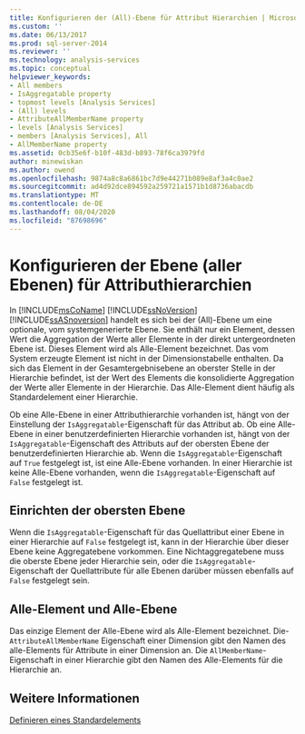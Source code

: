 ```yaml
---
title: Konfigurieren der (All)-Ebene für Attribut Hierarchien | Microsoft-Dokumentation
ms.custom: ''
ms.date: 06/13/2017
ms.prod: sql-server-2014
ms.reviewer: ''
ms.technology: analysis-services
ms.topic: conceptual
helpviewer_keywords:
- All members
- IsAggregatable property
- topmost levels [Analysis Services]
- (All) levels
- AttributeAllMemberName property
- levels [Analysis Services]
- members [Analysis Services], All
- AllMemberName property
ms.assetid: 0cb35e6f-b10f-483d-b893-78f6ca3979fd
author: minewiskan
ms.author: owend
ms.openlocfilehash: 9874a8c8a6861bc7d9e44271b089e8af3a4c0ae2
ms.sourcegitcommit: ad4d92dce894592a259721a1571b1d8736abacdb
ms.translationtype: MT
ms.contentlocale: de-DE
ms.lasthandoff: 08/04/2020
ms.locfileid: "87698696"
---
```

# <a name="configure-the-all-level-for-attribute-hierarchies"></a>Konfigurieren der Ebene (aller Ebenen) für Attributhierarchien
  In [!INCLUDE[msCoName](../../includes/msconame-md.md)] [!INCLUDE[ssNoVersion](../../includes/ssnoversion-md.md)] [!INCLUDE[ssASnoversion](../../includes/ssasnoversion-md.md)] handelt es sich bei der (All)-Ebene um eine optionale, vom systemgenerierte Ebene. Sie enthält nur ein Element, dessen Wert die Aggregation der Werte aller Elemente in der direkt untergeordneten Ebene ist. Dieses Element wird als Alle-Element bezeichnet. Das vom System erzeugte Element ist nicht in der Dimensionstabelle enthalten. Da sich das Element in der Gesamtergebnisebene an oberster Stelle in der Hierarchie befindet, ist der Wert des Elements die konsolidierte Aggregation der Werte aller Elemente in der Hierarchie. Das Alle-Element dient häufig als Standardelement einer Hierarchie.  
  
 Ob eine Alle-Ebene in einer Attributhierarchie vorhanden ist, hängt von der Einstellung der `IsAggregatable`-Eigenschaft für das Attribut ab. Ob eine Alle-Ebene in einer benutzerdefinierten Hierarchie vorhanden ist, hängt von der `IsAggregatable`-Eigenschaft des Attributs auf der obersten Ebene der benutzerdefinierten Hierarchie ab. Wenn die `IsAggregatable`-Eigenschaft auf `True` festgelegt ist, ist eine Alle-Ebene vorhanden. In einer Hierarchie ist keine Alle-Ebene vorhanden, wenn die `IsAggregatable`-Eigenschaft auf `False` festgelegt ist.  
  
## <a name="establishing-the-topmost-level"></a>Einrichten der obersten Ebene  
 Wenn die `IsAggregatable`-Eigenschaft für das Quellattribut einer Ebene in einer Hierarchie auf `False` festgelegt ist, kann in der Hierarchie über dieser Ebene keine Aggregatebene vorkommen. Eine Nichtaggregatebene muss die oberste Ebene jeder Hierarchie sein, oder die `IsAggregatable`-Eigenschaft der Quellattribute für alle Ebenen darüber müssen ebenfalls auf `False` festgelegt sein.  
  
## <a name="all-member-and-all-level"></a>Alle-Element und Alle-Ebene  
 Das einzige Element der Alle-Ebene wird als Alle-Element bezeichnet. Die- `AttributeAllMemberName` Eigenschaft einer Dimension gibt den Namen des alle-Elements für Attribute in einer Dimension an. Die `AllMemberName`-Eigenschaft in einer Hierarchie gibt den Namen des Alle-Elements für die Hierarchie an.  
  
## <a name="see-also"></a>Weitere Informationen  
 [Definieren eines Standardelements](attribute-properties-define-a-default-member.md)  
  
  
